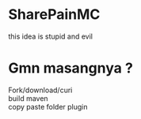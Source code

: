 # SharePainMC
this idea is stupid and evil

# Gmn masangnya ?
Fork/download/curi <br/>
build maven <br/>
copy paste folder plugin

